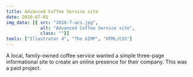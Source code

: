 ```yaml
---
title: Advanced Coffee Service site
date: 2010-07-01
img_data: [{ src: "2010-7-acs.jpg", 
			 alt: "Advanced Coffee Service site", 
			 class: ""}]
tools: ["Illustrator 4", "The GIMP", "HTML/CSS"]
---
```


<p>A local, family-owned coffee service wanted a simple three-page informational site to create an online presence for their company.  This was a paid project.</p>